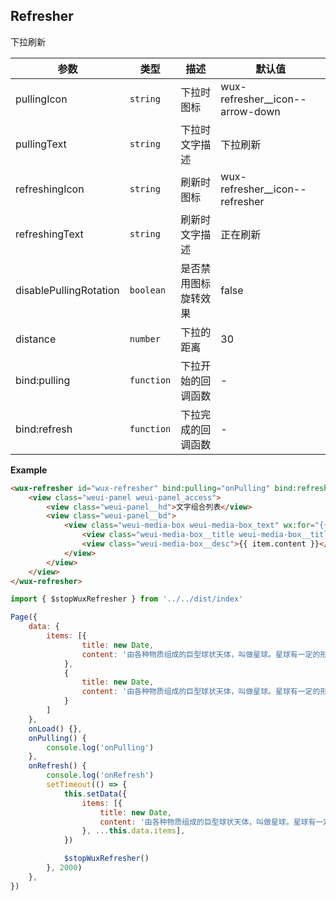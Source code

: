 ## Refresher
下拉刷新

| 参数 | 类型 | 描述 | 默认值 |
| --- | --- | --- | --- |
| pullingIcon | <code>string</code> | 下拉时图标 | wux-refresher__icon--arrow-down |
| pullingText | <code>string</code> | 下拉时文字描述 | 下拉刷新 |
| refreshingIcon | <code>string</code> | 刷新时图标 | wux-refresher__icon--refresher |
| refreshingText | <code>string</code> | 刷新时文字描述 | 正在刷新 |
| disablePullingRotation | <code>boolean</code> | 是否禁用图标旋转效果 | false |
| distance | <code>number</code> | 下拉的距离 | 30 |
| bind:pulling | <code>function</code> | 下拉开始的回调函数 | - |
| bind:refresh | <code>function</code> | 下拉完成的回调函数 | - |

**Example**  
```html
<wux-refresher id="wux-refresher" bind:pulling="onPulling" bind:refresh="onRefresh">
    <view class="weui-panel weui-panel_access">
        <view class="weui-panel__hd">文字组合列表</view>
        <view class="weui-panel__bd">
            <view class="weui-media-box weui-media-box_text" wx:for="{{ items }}" wx:key="">
                <view class="weui-media-box__title weui-media-box__title_in-text">{{ item.title }}</view>
                <view class="weui-media-box__desc">{{ item.content }}</view>
            </view>
        </view>
    </view>
</wux-refresher>
```

```js
import { $stopWuxRefresher } from '../../dist/index'

Page({
    data: {
        items: [{
                title: new Date,
                content: '由各种物质组成的巨型球状天体，叫做星球。星球有一定的形状，有自己的运行轨道。',
            },
            {
                title: new Date,
                content: '由各种物质组成的巨型球状天体，叫做星球。星球有一定的形状，有自己的运行轨道。',
            }
        ]
    },
    onLoad() {},
    onPulling() {
        console.log('onPulling')
    },
    onRefresh() {
        console.log('onRefresh')
        setTimeout(() => {
            this.setData({
                items: [{
                    title: new Date,
                    content: '由各种物质组成的巨型球状天体，叫做星球。星球有一定的形状，有自己的运行轨道。',
                }, ...this.data.items],
            })

            $stopWuxRefresher()
        }, 2000)
    },
})
```